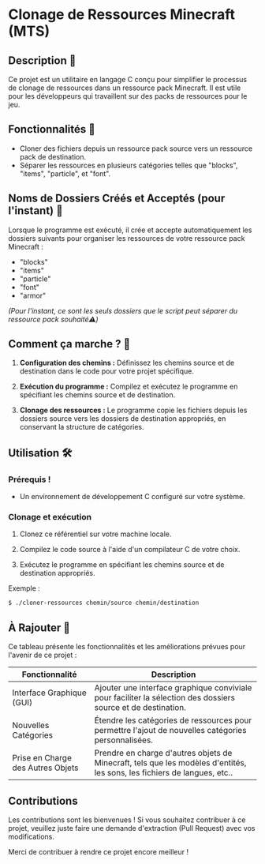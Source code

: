 # Clonage de Ressources Minecraft (MTS)

## Description 📄

Ce projet est un utilitaire en langage C conçu pour simplifier le processus de clonage de ressources dans un ressource pack Minecraft. Il est utile pour les développeurs qui travaillent sur des packs de ressources pour le jeu.

## Fonctionnalités 🚀

- Cloner des fichiers depuis un ressource pack source vers un ressource pack de destination.
- Séparer les ressources en plusieurs catégories telles que "blocks", "items", "particle", et "font".

## Noms de Dossiers Créés et Acceptés (pour l'instant) 📂

Lorsque le programme est exécuté, il crée et accepte automatiquement les dossiers suivants pour organiser les ressources de votre ressource pack Minecraft :

- "blocks"
- "items"
- "particle"
- "font"
- "armor"
  
*(Pour l'instant, ce sont les seuls dossiers que le script peut séparer du ressource pack souhaité⚠️)*

## Comment ça marche ? 🎯

1. **Configuration des chemins :** Définissez les chemins source et de destination dans le code pour votre projet spécifique.

2. **Exécution du programme :** Compilez et exécutez le programme en spécifiant les chemins source et de destination.

3. **Clonage des ressources :** Le programme copie les fichiers depuis les dossiers source vers les dossiers de destination appropriés, en conservant la structure de catégories.

## Utilisation 🛠️

### Prérequis !

- Un environnement de développement C configuré sur votre système.

### Clonage et exécution

1. Clonez ce référentiel sur votre machine locale.

2. Compilez le code source à l'aide d'un compilateur C de votre choix.

3. Exécutez le programme en spécifiant les chemins source et de destination appropriés.

Exemple :

```bash
$ ./cloner-ressources chemin/source chemin/destination
```

## À Rajouter 📝

Ce tableau présente les fonctionnalités et les améliorations prévues pour l'avenir de ce projet :

| Fonctionnalité           | Description                                                                                              |
|--------------------------|----------------------------------------------------------------------------------------------------------|
| Interface Graphique (GUI)| Ajouter une interface graphique conviviale pour faciliter la sélection des dossiers source et de destination.   |
| Nouvelles Catégories     | Étendre les catégories de ressources pour permettre l'ajout de nouvelles catégories personnalisées.     |
| Prise en Charge des Autres Objets | Prendre en charge d'autres objets de Minecraft, tels que les modèles d'entités, les sons, les fichiers de langues, etc.. |

## Contributions

Les contributions sont les bienvenues ! Si vous souhaitez contribuer à ce projet, veuillez juste faire une demande d'extraction (Pull Request) avec vos modifications.

Merci de contribuer à rendre ce projet encore meilleur !
